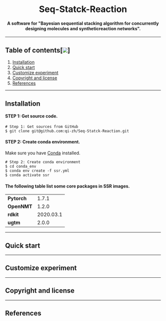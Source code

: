 <h1 align="center">
  <br>
  Seq-Statck-Reaction
  <br>
</h1>

<h4 align="center">A software for "Bayesian sequential stacking algorithm for concurrently designing molecules and syntheticreaction networks".</h4>

---

## Table of contents[![](./docs/img/pin.svg)]
1. [Installation](#installation)
2. [Quick start](#quick-start)
3. [Customize experiment](#customize-experiment)
4. [Copyright and license](#Copyright-and-license)
5. [References](#References)

---

## Installation

#### STEP 1: Get source code.
```shell
# Step 1: Get sources from GitHub
$ git clone git@github.com:qi-zh/Seq-Statck-Reaction.git
```
#### STEP 2: Create conda environment.

Make sure you have [Conda](https://docs.conda.io/projects/conda/en/latest/) installed.
```shell
# Step 2: Create conda environment
$ cd conda_env
$ conda env create -f ssr.yml
$ conda activate ssr
```
#### The following table list some core packages in SSR images.
<table>
  <tr>
    <td nowrap><strong>Pytorch</strong></td>
    <td>1.7.1</td>
  </tr>
  <tr>
    <td nowrap><strong>OpenNMT</strong></td>
    <td>1.2.0</td>
  </tr>
  <tr>
    <td nowrap><strong>rdkit</strong></td>
    <td>2020.03.1</td>
  </tr>
  <tr>
    <td nowrap><strong>ugtm</strong></td>
    <td>2.0.0</td>
  </tr>
</table>

---
## Quick start

---
## Customize experiment

---
## Copyright and license

---
## References
